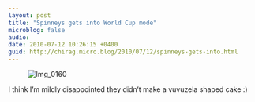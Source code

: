 ```yaml
---
layout: post
title: "Spinneys gets into World Cup mode"
microblog: false
audio: 
date: 2010-07-12 10:26:15 +0400
guid: http://chirag.micro.blog/2010/07/12/spinneys-gets-into.html
---
```

<figure><img alt="Img_0160" src="http://www.chirag.biz/uploads/2018/2c0ec5707a.jpg"></figure><p>I think I’m mildly disappointed they didn’t make a vuvuzela shaped cake :)</p>
